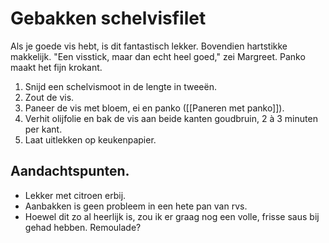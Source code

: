# Gebakken schelvisfilet
Als je goede vis hebt, is dit fantastisch lekker. Bovendien hartstikke makkelijk. "Een visstick, maar dan echt heel goed," zei Margreet. Panko maakt het fijn krokant. 

1. Snijd een schelvismoot in de lengte in tweeën.
2. Zout de vis.
3. Paneer de vis met bloem, ei en panko ([[Paneren met panko]]).
4. Verhit olijfolie en bak de vis aan beide kanten goudbruin, 2 à 3 minuten per kant.
5. Laat uitlekken op keukenpapier.

## Aandachtspunten.
- Lekker met citroen erbij.
- Aanbakken is geen probleem in een hete pan van rvs.
- Hoewel dit zo al heerlijk is, zou ik er graag nog een volle, frisse saus bij gehad hebben. Remoulade?
